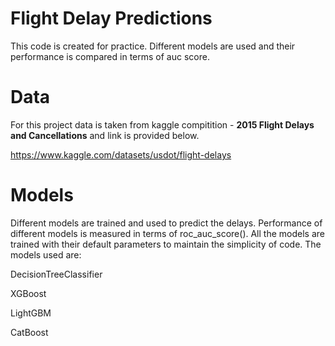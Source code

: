# Flight Delay Predictions

This code is created for practice. Different models are used and their performance is compared in terms of auc score.

# Data

For this project data is taken from kaggle compitition - **2015 Flight Delays and Cancellations** and link is provided below.

https://www.kaggle.com/datasets/usdot/flight-delays

# Models

Different models are trained and used to predict the delays. Performance of different models is measured in terms of roc_auc_score(). All the models are trained with their default parameters to maintain the simplicity of code. The models used are:

DecisionTreeClassifier

XGBoost

LightGBM

CatBoost
